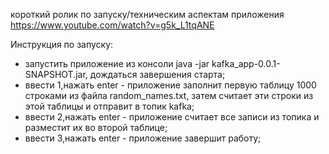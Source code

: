 короткий ролик по запуску/техническим аспектам приложения https://www.youtube.com/watch?v=g5k_L1tqANE

Инструкция по запуску:
- запустить приложение из консоли java -jar kafka_app-0.0.1-SNAPSHOT.jar, дождаться завершения старта;
- ввести 1,нажать enter - приложение заполнит первую таблицу 1000 строками из файла random_names.txt, затем считает эти строки из этой таблицы и отправит в топик kafka;
- ввести 2,нажать enter - приложение считает все записи из топика и разместит их во второй таблице;
- ввести 3,нажать enter - приложение завершит работу;
